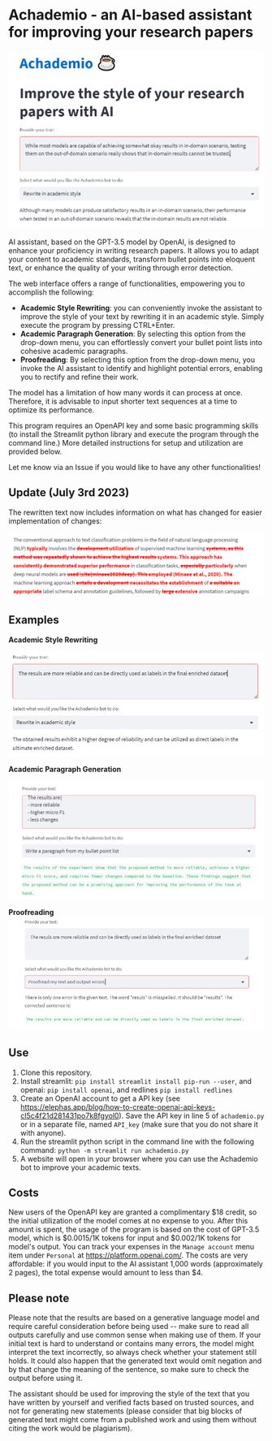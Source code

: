 # Achademio - an AI-based assistant for improving your research papers

![](figures/main-example.png)

AI assistant, based on the GPT-3.5 model by OpenAI, is designed to enhance your proficiency in writing research papers. It allows you to adapt your content to academic standards, transform bullet points into eloquent text, or enhance the quality of your writing through error detection.

The web interface offers a range of functionalities, empowering you to accomplish the following:
- **Academic Style Rewriting**: you can conveniently invoke the assistant to improve the style of your text by rewriting it in an academic style. Simply execute the program by pressing CTRL+Enter.
- **Academic Paragraph Generation**: By selecting this option from the drop-down menu, you can effortlessly convert your bullet point lists into cohesive academic paragraphs. 
- **Proofreading**: By selecting this option from the drop-down menu, you invoke the AI assistant to identify and highlight potential errors, enabling you to rectify and refine their work.

The model has a limitation of how many words it can process at once. Therefore, it is advisable to input shorter text sequences at a time to optimize its performance.

This program requires an OpenAPI key and some basic programming skills (to install the Streamlit python library and execute the program through the command line.) More detailed instructions for setup and utilization are provided below.

Let me know via an Issue if you would like to have any other functionalities!

## Update (July 3rd 2023)

The rewritten text now includes information on what has changed for easier implementation of changes:

![](figures\update-rewriting.png)


## Examples

**Academic Style Rewriting**

![](figures/rewrite-example.png)

**Academic Paragraph Generation**

![](figures/bullet-point-example.png)

**Proofreading**
![](figures/correct-text-example.png)

## Use

1. Clone this repository.
2. Install streamlit: `pip install streamlit install pip-run --user`, and openai: `pip install openai`, and redlines `pip install redlines`
3. Create an OpenAI account to get a API key (see https://elephas.app/blog/how-to-create-openai-api-keys-cl5c4f21d281431po7k8fgyol0). Save the API key in line 5 of `achademio.py` or in a separate file, named `API_key` (make sure that you do not share it with anyone).
4. Run the streamlit python script in the command line with the following command: `python -m streamlit run achademio.py`
5. A website will open in your browser where you can use the Achademio bot to improve your academic texts.

## Costs

New users of the OpenAPI key are granted a complimentary $18 credit, so the initial utilization of the model comes at no expense to you. After this amount is spent, the usage of the program is based on the cost of GPT-3.5 model, which is $0.0015/1K tokens for input and $0.002/1K tokens for model's output. You can track your expenses in the `Manage account` menu item under `Personal` at https://platform.openai.com/. The costs are very affordable: if you would input to the AI assistant 1,000 words (approximately 2 pages), the total expense would amount to less than $4.

## Please note

Please note that the results are based on a generative language model and require careful consideration before being used -- make sure to read all outputs carefully and use common sense when making use of them. If your initial text is hard to understand or contains many errors, the model might interpret the text incorrectly, so always check whether your statement still holds. It could also happen that the generated text would omit negation and by that change the meaning of the sentence, so make sure to check the output before using it.

The assistant should be used for improving the style of the text that you have written by yourself and verified facts based on trusted sources, and not for generating new statements (please consider that big blocks of generated text might come from a published work and using them without citing the work would be plagiarism).